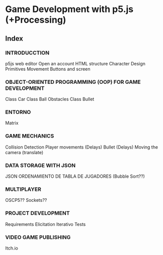 # Game Development with p5.js (+Processing) 
## Index

### INTRODUCCTION

  p5js web editor
  Open an account
  HTML structure
  Character Design
  Primitives Movement
  Buttons and screen
  
### OBJECT-ORIENTED PROGRAMMING (OOP) FOR GAME DEVELOPMENT
  
  Class Car
  Class Ball
  Obstacles
  Class Bullet
  
### ENTORNO
  Matrix
  
### GAME MECHANICS
  
  Collision Detection
  Player movements (Delays)
  Bullet (Delays)
  Moving the camera (translate)
  
### DATA STORAGE WITH JSON
  JSON
  ORDENAMIENTO DE TABLA DE JUGADORES (Bubble Sort??)
  
### MULTIPLAYER
  OSCP5??
  Sockets??
  
### PROJECT DEVELOPMENT
  Requirements Elicitation
  Iterativo
  Tests
  
### VIDEO GAME PUBLISHING
  Itch.io
